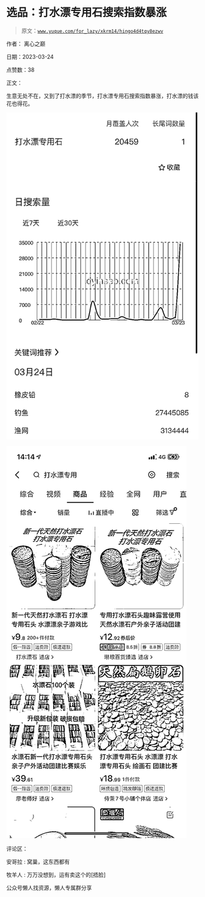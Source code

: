 # 选品：打水漂专用石搜索指数暴涨

> 原文：[`www.yuque.com/for_lazy/xkrm14/hingo4d4tqy8ezwv`](https://www.yuque.com/for_lazy/xkrm14/hingo4d4tqy8ezwv)



作者： 离心之巅



日期：2023-03-24



点赞数：38



正文：



生意无处不在，又到了打水漂的季节，打水漂专用石搜索指数暴涨，打水漂的钱该花也得花。



![](img/5590b526c28cc3eeb4ee7834adb4aade.png)  

![](img/bf01df207bdf10be366223f30074910d.png)  

评论区：



安哥拉 : 窝巢，这东西都有



牧羊人 : 万万没想到，运有卖这个的[捂脸]



公众号懒人找资源，懒人专属群分享

